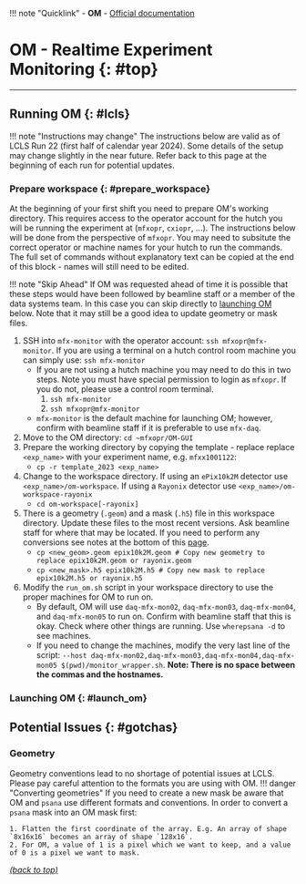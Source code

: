 !!! note "Quicklink"
    - **OM** - [Official documentation][1]

# OM - Realtime Experiment Monitoring {: #top}

---
## Running OM {: #lcls}

!!! note "Instructions may change"
    The instructions below are valid as of LCLS Run 22 (first half of calendar year 2024). Some details of the setup may change slightly in the near future. Refer back to this page at the beginning of each run for potential updates.

### Prepare workspace {: #prepare_workspace}
At the beginning of your first shift you need to prepare OM's working directory. This requires access to the operator account for the hutch you will be running the experiment at (`mfxopr`, `cxiopr`, ...). The instructions below will be done from the perspective of `mfxopr`. You may need to subsitute the correct operator or machine names for your hutch to run the commands. The full set of commands without explanatory text can be copied at the end of this block - names will still need to be edited.

!!! note "Skip Ahead"
    If OM was requested ahead of time it is possible that these steps would have been followed by beamline staff or a member of the data systems team. In this case you can skip directly to [launching OM](#launch_om) below. Note that it may still be a good idea to update geometry or mask files.

1. SSH into `mfx-monitor` with the operator account: `ssh mfxopr@mfx-monitor`. If you are using a terminal on a hutch control room machine you can simply use: `ssh mfx-monitor`
    - If you are not using a hutch machine you may need to do this in two steps. Note you must have special permission to login as `mfxopr`. If you do not, please use a control room terminal.
        1. `ssh mfx-monitor`
        2. `ssh mfxopr@mfx-monitor`
    - `mfx-monitor` is the default machine for launching OM; however, confirm with beamline staff if it is preferable to use `mfx-daq`.
2. Move to the OM directory: `cd ~mfxopr/OM-GUI`
3. Prepare the working directory by copying the template - replace replace `<exp_name>` with your experiment name, e.g. `mfxx1001122`:
    - `cp -r template_2023 <exp_name>`
4. Change to the workspace directory. If using an `ePix10k2M` detector use `<exp_name>/om-workspace`. If using a `Rayonix` detector use `<exp_name>/om-workspace-rayonix`
     - `cd om-workspace[-rayonix]`
5. There is a geometry (`.geom`) and a mask (`.h5`) file in this workspace directory. Update these files to the most recent versions. Ask beamline staff for where that may be located. If you need to perform any conversions see notes at the bottom of this [page](#gotchas).
     - `cp <new_geom>.geom epix10k2M.geom # Copy new geometry to replace epix10k2M.geom or rayonix.geom`
     - `cp <new_mask>.h5 epix10k2M.h5 # Copy new mask to replace epix10k2M.h5 or rayonix.h5`
6. Modify the `run_om.sh` script in your workspace directory to use the proper machines for OM to run on.
     - By default, OM will use `daq-mfx-mon02`, `daq-mfx-mon03`, `daq-mfx-mon04`, and `daq-mfx-mon05` to run on. Confirm with beamline staff that this is okay. Check where other things are running. Use `wherepsana -d` to see machines.
     - If you need to change the machines, modify the very last line of the script: `--host daq-mfx-mon02,daq-mfx-mon03,daq-mfx-mon04,daq-mfx-mon05 $(pwd)/monitor_wrapper.sh`. **Note: There is no space between the commas and the hostnames.**
### Launching OM {: #launch_om}



## Potential Issues {: #gotchas}
### Geometry
Geometry conventions lead to no shortage of potential issues at LCLS. Please pay careful attention to the formats you are using with OM.
!!! danger "Converting geometries"
    If you need to create a new mask be aware that OM and `psana` use different formats and conventions. In order to convert a `psana` mask into an OM mask first:

    1. Flatten the first coordinate of the array. E.g. An array of shape `8x16x16` becomes an array of shape `128x16`.
    2. For OM, a value of 1 is a pixel which we want to keep, and a value of 0 is a pixel we want to mask.

[1]: https://www.ondamonitor.com/html/index.html

[*(back to top)*](#top)
